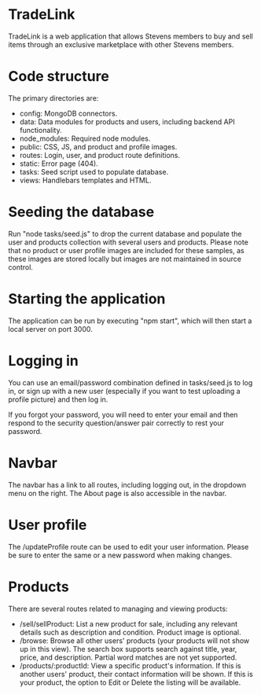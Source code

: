 # TradeLink

TradeLink is a web application that allows Stevens members to buy and sell
items through an exclusive marketplace with other Stevens members.

# Code structure

The primary directories are:

- config: MongoDB connectors.
- data: Data modules for products and users, including backend API functionality.
- node_modules: Required node modules.
- public: CSS, JS, and product and profile images.
- routes: Login, user, and product route definitions.
- static: Error page (404).
- tasks: Seed script used to populate database.
- views: Handlebars templates and HTML.

# Seeding the database

Run "node tasks/seed.js" to drop the current database and populate the user and
products collection with several users and products. Please note that no
product or user profile images are included for these samples, as these images
are stored locally but images are not maintained in source control.

# Starting the application

The application can be run by executing "npm start", which will then start a
local server on port 3000.

# Logging in

You can use an email/password combination defined in tasks/seed.js to log in,
or sign up with a new user (especially if you want to test uploading a profile
picture) and then log in.

If you forgot your password, you will need to enter your email and then respond
to the security question/answer pair correctly to rest your password.

# Navbar

The navbar has a link to all routes, including logging out, in the dropdown
menu on the right. The About page is also accessible in the navbar.

# User profile

The /updateProfile route can be used to edit your user information. Please be
sure to enter the same or a new password when making changes.

# Products

There are several routes related to managing and viewing products:

- /sell/sellProduct: List a new product for sale, including any relevant
details such as description and condition. Product image is optional.
- /browse: Browse all other users' products (your products will not show up in
this view). The search box supports search against title, year, price, and
description. Partial word matches are not yet supported.
- /products/:productId: View a specific product's information. If this is
another users' product, their contact information will be shown. If this is
your product, the option to Edit or Delete the listing will be available.
